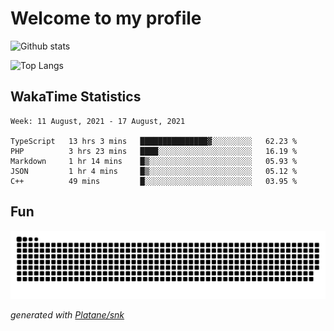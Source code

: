 # Welcome to my profile

![Github stats](https://github-readme-stats.vercel.app/api?username=xinthose&show_icons=true&theme=radical&count_private=true)

![Top Langs](https://github-readme-stats.vercel.app/api/top-langs/?username=xinthose)

## WakaTime Statistics
<!--START_SECTION:waka-->
```text
Week: 11 August, 2021 - 17 August, 2021

TypeScript   13 hrs 3 mins   ███████████████▓░░░░░░░░░   62.23 % 
PHP          3 hrs 23 mins   ████░░░░░░░░░░░░░░░░░░░░░   16.19 % 
Markdown     1 hr 14 mins    █▒░░░░░░░░░░░░░░░░░░░░░░░   05.93 % 
JSON         1 hr 4 mins     █▒░░░░░░░░░░░░░░░░░░░░░░░   05.12 % 
C++          49 mins         █░░░░░░░░░░░░░░░░░░░░░░░░   03.95 % 
```
<!--END_SECTION:waka-->

## Fun
![github contribution grid snake animation](https://raw.githubusercontent.com/xinthose/xinthose/output/github-contribution-grid-snake.svg)

_generated with [Platane/snk](https://github.com/Platane/snk)_
